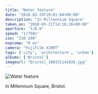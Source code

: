 ```yaml
---
title: "Water feature"
date: "2018-03-29T19:01:04+00:00"
description: "In Millennium Square"
taken_on: "2018-03-21T14:10:26+00:00"
aperture: "f/8.0"
speed: "1/750s"
iso: "ISO 200"
expcomp: "0 ev"
camera: "Fujifilm X100T"
tags: ['city', 'architecture', 'urban']
albums: ['Bristol']
imageurl: "bristol_180321141026.jpg"
---
```


![Water feature](https://wingsopenwide-images.s3.amazonaws.com/xs/bristol_180321141026.jpg)

In Millennium Square, Bristol.